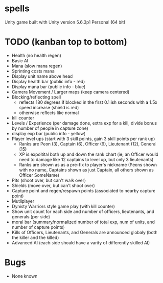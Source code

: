 # spells
Unity game built with Unity version 5.6.3p1 Personal (64 bit)

# TODO (kanban top to bottom)
- Health (no health regen)
- Basic AI
- Mana (slow mana regen)
- Sprinting costs mana
- Display unit name above head
- Display health bar (public info - red)
- Display mana bar (public info - blue)
- Camera Movement / Larger maps (keep camera centered)
- Blocking/reflecting spell
  - reflects 180 degrees if blocked in the first 0.1 ish seconds with a 1.5x speed increase (shield is red)
  - otherwise reflects like normal
- kill counter
- Levels / Experience (per damage done, extra exp for a kill, divide bonus by number of people in capture zone)
- display exp bar (public info - yellow)
- Player level ups (start with 3 skill points, gain 3 skill points per rank up)
  - Ranks are Peon (3), Captain (6), Officer (9), Lieutenant (12), General (15)
  - XP is expoitital both up and down the rank chart (ie, an Officer would need to damage like 12 captains to level up, but only 3 lieutenants)
  - Ranks are shown as as a pre-fix to player's nickname (Peons shown with no name, Captains shown as just Captain, all others shown as Officer SomeName)
- Pits (shoot over, but can't walk over)
- Shields (move over, but can't shoot over)
- Capture point and regen/respawn points (associated to nearby capture point)
- Mutliplayer
- Dynisty Warriors style game play (with kill counter)
- Show unit count for each side and number of officers, lieutenants, and generals (per side)
- moral bar (summary/normalized number of total exp, num of units, and number of capture points)
- Kills of Officers, Lieutenants, and Generals are announced globaly (both the killer and the killed)
- Advanced AI (each side should have a varity of differently skilled AI)

# Bugs
- None known
